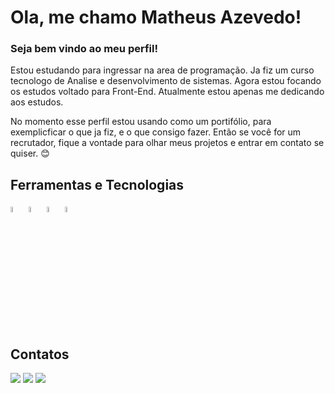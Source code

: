 # Ola, me chamo Matheus Azevedo!

### Seja bem vindo ao meu perfil!

Estou estudando para ingressar na area de programação.
Ja fiz um curso tecnologo de Analise e desenvolvimento de sistemas.
Agora estou focando os estudos voltado para Front-End. Atualmente estou apenas me dedicando aos estudos.

No momento esse perfil estou usando como um portifólio, para exemplicficar o que ja fiz, e o que consigo fazer.
Então se você for um recrutador, fique a vontade para olhar meus projetos e entrar em contato se quiser. 😊


## Ferramentas e Tecnologias

<div>
  <img width=05% src="https://cdn.jsdelivr.net/gh/devicons/devicon/icons/html5/html5-plain-wordmark.svg" />
  <img width=05% src="https://cdn.jsdelivr.net/gh/devicons/devicon/icons/css3/css3-plain-wordmark.svg" />
  <img width=05% src="https://cdn.jsdelivr.net/gh/devicons/devicon/icons/javascript/javascript-plain.svg" />
  <img width=05% src="https://cdn.jsdelivr.net/gh/devicons/devicon/icons/react/react-original-wordmark.svg" />
</div>




## Contatos

<div>
  <a href="https://www.linkedin.com/in/matheus-azevedo-34105aa3" target="_blank"><img loading="lazy" src="https://img.shields.io/badge/-LinkedIn-%230077B5?style=for-the-badge&logo=linkedin&logoColor=white" target="_blank"></a>
  <a href="https://instagram.com/matheusoazeved" target="_blank"><img loading="lazy" src="https://img.shields.io/badge/-Instagram-%23E4405F?style=for-the-badge&logo=instagram&logoColor=white" target="_blank"></a>
  <a href = "mailto:matheusoliveiraazevedo@gmail.com"><img loading="lazy" src="https://img.shields.io/badge/Gmail-D14836?style=for-the-badge&logo=gmail&logoColor=white" target="_blank"></a>
</div>


<!--
<div>
<a href="https://github.com/MatheusOliveiraAzevedo">
<img loading="lazy" height="180em" src="https://github-readme-stats.vercel.app/api/top-langs/?username=MatheusOliveiraAzevedo&layout=compact&langs_count=7&theme=dracula"/>
<img loading="lazy" height="180em" src="https://github-readme-stats.vercel.app/api?username=MatheusOliveiraAzevedo&show_icons=true&theme=dracula&include_all_commits=true&count_private=true"/>
</div>
-->
